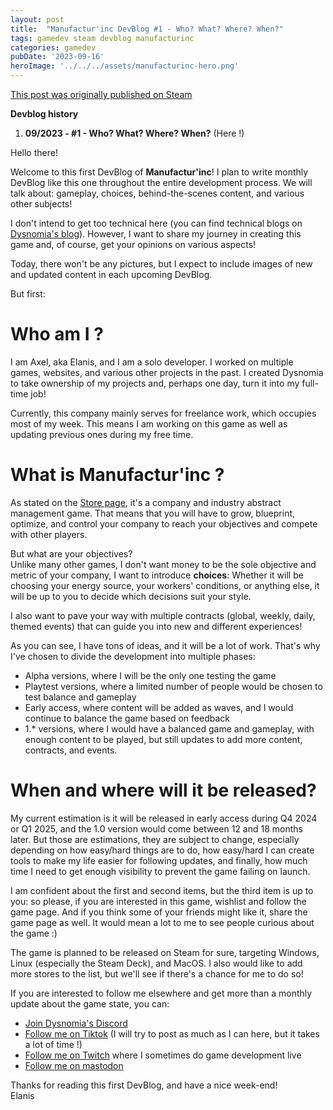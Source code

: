 ```yaml
---
layout: post
title:  "Manufactur'inc DevBlog #1 - Who? What? Where? When?"
tags: gamedev steam devblog manufacturinc
categories: gamedev
pubDate: '2023-09-16'
heroImage: '../../../assets/manufacturinc-hero.png'
---
```


[This post was originally published on Steam](https://store.steampowered.com/news/app/2146380/view/7184986051960660929)

**Devblog history**
1.  **09/2023 - #1 - Who? What? Where? When?** (Here !)

Hello there!

Welcome to this first DevBlog of **Manufactur'inc**! I plan to write monthly DevBlog like this one throughout the entire development process. We will talk about: gameplay, choices, behind-the-scenes content, and various other subjects!

I don't intend to get too technical here (you can find technical blogs on [Dysnomia's blog](https://blog.dysnomia.studio)). However, I want to share my journey in creating this game and, of course, get your opinions on various aspects!

Today, there won't be any pictures, but I expect to include images of new and updated content in each upcoming DevBlog.

But first:

# Who am I ?

I am Axel, aka Elanis, and I am a solo developer. I worked on multiple games, websites, and various other projects in the past. I created Dysnomia to take ownership of my projects and, perhaps one day, turn it into my full-time job!

Currently, this company mainly serves for freelance work, which occupies most of my week. This means I am working on this game as well as updating previous ones during my free time.

# What is Manufactur'inc ?

As stated on the [Store page](https://store.steampowered.com/app/2146380/Manufactur_inc/), it's a company and industry abstract management game. That means that you will have to grow, blueprint, optimize, and control your company to reach your objectives and compete with other players.

But what are your objectives?  
Unlike many other games, I don't want money to be the sole objective and metric of your company, I want to introduce **choices**: Whether it will be choosing your energy source, your workers' conditions, or anything else, it will be up to you to decide which decisions suit your style.

I also want to pave your way with multiple contracts (global, weekly, daily, themed events) that can guide you into new and different experiences!

As you can see, I have tons of ideas, and it will be a lot of work. That's why I've chosen to divide the development into multiple phases:

*  Alpha versions, where I will be the only one testing the game
*  Playtest versions, where a limited number of people would be chosen to test balance and gameplay
*  Early access, where content will be added as waves, and I would continue to balance the game based on feedback
*  1.\* versions, where I would have a balanced game and gameplay, with enough content to be played, but still updates to add more content, contracts, and events.


# When and where will it be released?

My current estimation is it will be released in early access during Q4 2024 or Q1 2025, and the 1.0 version would come between 12 and 18 months later. But those are estimations, they are subject to change, especially depending on how easy/hard things are to do, how easy/hard I can create tools to make my life easier for following updates, and finally, how much time I need to get enough visibility to prevent the game failing on launch.

I am confident about the first and second items, but the third item is up to you: so please, if you are interested in this game, wishlist and follow the game page. And if you think some of your friends might like it, share the game page as well. It would mean a lot to me to see people curious about the game :)

The game is planned to be released on Steam for sure, targeting Windows, Linux (especially the Steam Deck), and MacOS. I also would like to add more stores to the list, but we'll see if there's a chance for me to do so!

If you are interested to follow me elsewhere and get more than a monthly update about the game state, you can:
- [Join Dysnomia's Discord](https://discord.com/invite/c8aARey)
- [Follow me on Tiktok](https://www.tiktok.com/@elanis42) (I will try to post as much as I can here, but it takes a lot of time !)
- [Follow me on Twitch](https://www.twitch.tv/elanis42) where I sometimes do game development live
- [Follow me on mastodon](https://mastodon.gamedev.place/@Elanis)

Thanks for reading this first DevBlog, and have a nice week-end!  
Elanis